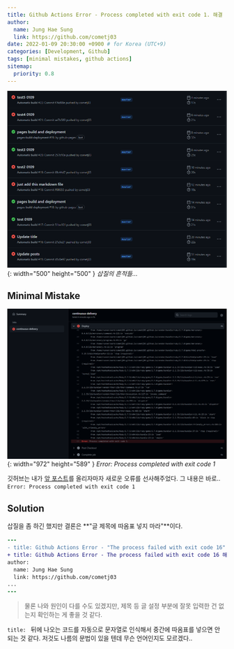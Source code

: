 ```yaml
---
title: Github Actions Error - Process completed with exit code 1. 해결
author:
  name: Jung Hae Sung
  link: https://github.com/cometj03
date: 2022-01-09 20:30:00 +0900 # for Korea (UTC+9)
categories: [Development, Github]
tags: [minimal mistakes, github actions]
sitemap:
  priority: 0.8
---
```


![Desktop View](/assets/posts/20220109/example2-1.png){: width="500" height="500" }
_삽질의 흔적들..._

## Minimal Mistake

![Desktop View](/assets/posts/20220109/example2-2.png){: width="972" height="589" }
_Error: Process completed with exit code 1_

깃허브는 내가 [앞 포스트](https://cometj03.github.io/posts/github-actions-solved/)를 올리자마자 새로운 오류를 선사해주었다. 그 내용은 바로.. `Error: Process completed with exit code 1`

## Solution

삽질을 좀 하긴 했지만 결론은 **"글 제목에 따옴표 넣지 마라"**이다.

```diff
---
- title: Github Actions Error - "The process failed with exit code 16" 해결
+ title: Github Actions Error - The process failed with exit code 16 해결
author:
  name: Jung Hae Sung
  link: https://github.com/cometj03
...
---
```

> 물론 나와 원인이 다를 수도 있겠지만, 제목 등 글 설정 부분에 잘못 입력한 건 없는지 확인하는 게 좋을 것 같다.

`title: ` 뒤에 나오는 코드를 자동으로 문자열로 인식해서 중간에 따옴표를 넣으면 안 되는 것 같다. 저것도 나름의 문법이 있을 텐데 무슨 언어인지도 모르겠다..
